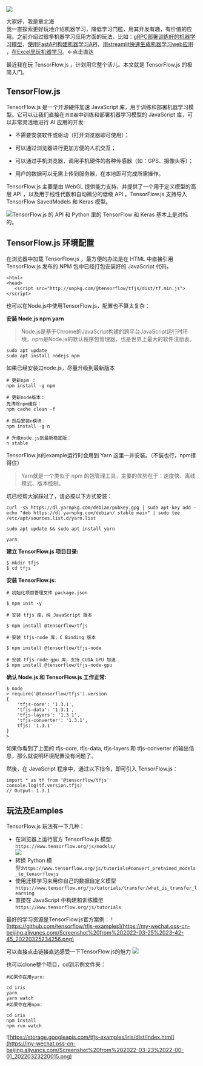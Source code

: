
![](https://my-wechat.oss-cn-beijing.aliyuncs.com/image_20220322140314.png)


大家好，我是章北海  
我一直探索更好玩地介绍机器学习，降低学习门槛，用其开发有趣，有价值的应用。之前介绍过很多机器学习应用方面的玩法，比如：[gRPC部署训练好的机器学习模型](https://mp.weixin.qq.com/s?__biz=MzA4MjYwMTc5Nw==&amp;mid=2648950326&amp;idx=2&amp;sn=5774aa73de4d0558a2d00de39dee7bd6&amp;chksm=8794541cb0e3dd0aad7963dc54cc99b3a677e5bbb317e106d4b0a611fd08df19daf1dec471c0&token=143951189&lang=zh_CN#rd)，[使用FastAPI构建机器学习API](https://mp.weixin.qq.com/s?__biz=MzA4MjYwMTc5Nw==&amp;mid=2648960128&amp;idx=2&amp;sn=22ade650c5679e223b05cd30227175d9&amp;chksm=87947eaab0e3f7bca6328c43a534bb6e01bf3f6f0b8ba58646dc479f0dbb9b94500c33a04f3d&token=143951189&lang=zh_CN#rd)，[用streamlit快速生成机器学习web应用](https://mp.weixin.qq.com/s?__biz=MzA4MjYwMTc5Nw==&amp;mid=2648960900&amp;idx=1&amp;sn=1ec367b0410d0a50015b93921bffc07a&amp;chksm=87947daeb0e3f4b896b611bae0ee6bf809c4e60783039b89337cee9b88a81c7f8e643b146c4f&token=143951189&lang=zh_CN#rd)  ，[在Excel里玩机器学习](https://mp.weixin.qq.com/s?__biz=MzA4MjYwMTc5Nw==&amp;mid=2648964801&amp;idx=3&amp;sn=7a37b97d36576ab972de50b82b95d09a&amp;chksm=87946cebb0e3e5fdfe600157ba81bca58bfef3035d0a77500afd4add748740bcefcd9586a758&token=143951189&lang=zh_CN#rd)。←点击直达

最近我在玩 TensorFlow.js ，计划用它整个活儿。本文就是  TensorFlow.js 的极简入门。



## TensorFlow.js

TensorFlow.js 是一个开源硬件加速 JavaScript 库，用于训练和部署机器学习模型。它可以让我们直接在`浏览器`中训练和部署机器学习模型的 JavaScript 库，可以非常灵活地进行 AI 应用的开发:

- 不需要安装软件或驱动（打开浏览器即可使用）；

- 可以通过浏览器进行更加方便的人机交互；

- 可以通过手机浏览器，调用手机硬件的各种传感器（如：GPS、摄像头等）；

- 用户的数据可以无需上传到服务器，在本地即可完成所需操作。


TensorFlow.js 主要是由 WebGL 提供能力支持，并提供了一个用于定义模型的高层  API ，以及用于线性代数和自动微分的低级 API 。TensorFlow.js 支持导入 TensorFlow SavedModels  和  Keras  模型。

![TensorFlow.js 的 API 和 Python 里的 TensorFlow 和 Keras 基本上是对标的。](https://my-wechat.oss-cn-beijing.aliyuncs.com/image_20220321161843.png) 

## TensorFlow.js 环境配置

在浏览器中加载 TensorFlow.js ，最方便的办法是在 HTML 中直接引用 TensorFlow.js 发布的 NPM 包中已经打包安装好的 JavaScript 代码。
```
<html>
<head>
   <script src="http://unpkg.com/@tensorflow/tfjs/dist/tf.min.js"></script>
```

也可以在Node.js中使用TensorFlow.js，配置也不算太复杂：

**安装 Node.js npm yarn**

> Node.js是基于Chrome的JavaScript构建的跨平台JavaScript运行时环境，npm是Node.js的默认程序包管理器，也是世界上最大的软件注册表。

```
sudo apt update
sudo apt install nodejs npm
```

如果已经安装过node.js，尽量升级到最新版本

```
# 更新npm ：
npm install -g npm

# 更新node版本：
先清除npm缓存：
npm cache clean -f

# 然后安装n模块：
npm install -g n

# 升级node.js到最新稳定版：
n stable

```

TensorFlow.js的example运行时会用到 Yarn 这里一并安装。（不装也行，npm撑得住）  

> Yarn就是一个类似于 npm 的包管理工具，主要的优势在于：速度快、离线模式、版本控制。

坑已经帮大家踩过了，请必按以下方式安装：

```
curl -sS https://dl.yarnpkg.com/debian/pubkey.gpg | sudo apt-key add -
echo "deb https://dl.yarnpkg.com/debian/ stable main" | sudo tee /etc/apt/sources.list.d/yarn.list

sudo apt update && sudo apt install yarn

yarn
```


**建立 TensorFlow.js 项目目录:**
```
$ mkdir tfjs
$ cd tfjs
```
**安装 TensorFlow.js:**
```
# 初始化项目管理文件 package.json

$ npm init -y

# 安装 tfjs 库，纯 JavaScript 版本

$ npm install @tensorflow/tfjs

# 安装 tfjs-node 库，C Binding 版本

$ npm install @tensorflow/tfjs-node

# 安装 tfjs-node-gpu 库，支持 CUDA GPU 加速
$ npm install @tensorflow/tfjs-node-gpu
```
**确认 Node.js 和 TensorFlow.js 工作正常:**
```
$ node
> require('@tensorflow/tfjs').version
{
    'tfjs-core': '1.3.1',
    'tfjs-data': '1.3.1',
    'tfjs-layers': '1.3.1',
    'tfjs-converter': '1.3.1',
    tfjs: '1.3.1'
}
>
```
如果你看到了上面的 tfjs-core, tfjs-data, tfjs-layers 和 tfjs-converter 的输出信息，那么就说明环境配置没有问题了。

然後，在 JavaScript 程序中，通过以下指令，即可引入 TensorFlow.js：
```
import * as tf from '@tensorflow/tfjs'
console.log(tf.version.tfjs)
// Output: 1.3.1
```

## 玩法及Eamples

TensorFlow.js 玩法有一下几种：

- 在浏览器上运行官方 TensorFlow.js 模型:
`https://www.tensorflow.org/js/models/`  
![](https://my-wechat.oss-cn-beijing.aliyuncs.com/tf.js_20220322173923.png)
- 转换 Python 模型:`https://www.tensorflow.org/js/tutorials#convert_pretained_models_to_tensorflowjs`  
- 使用迁移学习来用你自己的数据自定义模型
`https://www.tensorflow.org/js/tutorials/transfer/what_is_transfer_learning`  
- 直接在 JavaScript 中构建和训练模型`https://www.tensorflow.org/js/tutorials`

最好的学习资源是TensorFlow.js官方案例：
![https://github.com/tensorflow/tfjs-examples](https://my-wechat.oss-cn-beijing.aliyuncs.com/Screenshot%20from%202022-03-25%2023-42-45_20220325234256.png)

可以直接点击链接直达感受一下TensorFlow.js的魅力
![](https://my-wechat.oss-cn-beijing.aliyuncs.com/Screenshot%20from%202022-03-25%2023-49-57_20220325235007.png)

也可以clone整个项目，cd到示例文件夹：
```
#如果你在用yarn:

cd iris
yarn
yarn watch
#如果你在用npm:

cd iris
npm install
npm run watch
```

![https://storage.googleapis.com/tfjs-examples/iris/dist/index.html](https://my-wechat.oss-cn-beijing.aliyuncs.com/Screenshot%20from%202022-03-23%2022-00-01_20220323220015.png)
